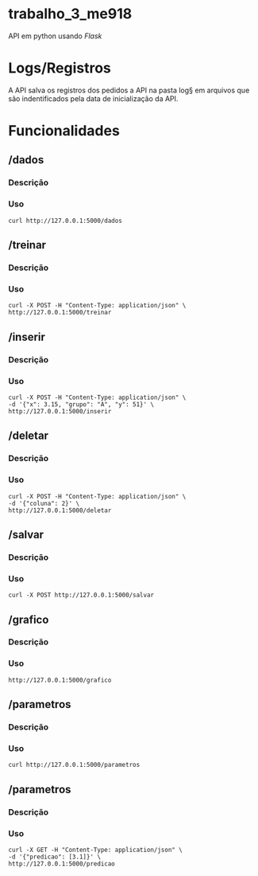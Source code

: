 # trabalho_3_me918

API em python usando *Flask*

# Logs/Registros

A API salva os registros dos pedidos a API na pasta log§ em arquivos que são indentificados pela data de inicialização da API.

# Funcionalidades

## /dados

### Descrição

### Uso

```
curl http://127.0.0.1:5000/dados
```


## /treinar

### Descrição

### Uso

```
curl -X POST -H "Content-Type: application/json" \
http://127.0.0.1:5000/treinar
```


## /inserir

### Descrição

### Uso

```
curl -X POST -H "Content-Type: application/json" \
-d '{"x": 3.15, "grupo": "A", "y": 51}' \
http://127.0.0.1:5000/inserir
```

## /deletar

### Descrição

### Uso

```
curl -X POST -H "Content-Type: application/json" \
-d '{"coluna": 2}' \
http://127.0.0.1:5000/deletar
```


## /salvar

### Descrição

### Uso

```
curl -X POST http://127.0.0.1:5000/salvar
```


## /grafico

### Descrição

### Uso

```
http://127.0.0.1:5000/grafico
```


## /parametros

### Descrição

### Uso

```
curl http://127.0.0.1:5000/parametros
```


## /parametros

### Descrição

### Uso

```
curl -X GET -H "Content-Type: application/json" \
-d '{"predicao": [3.1]}' \
http://127.0.0.1:5000/predicao
```
